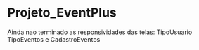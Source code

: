 ﻿# Projeto_EventPlus
Ainda nao terminado as responsividades das telas: TipoUsuario TipoEventos e CadastroEventos
